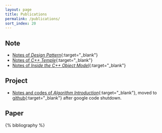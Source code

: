 ```yaml
---
layout: page
title: Publications
permalink: /publications/
sort_index: 20
---
```


Note
---------------

* [Notes of *Design Pattern*](http://download.csdn.net/download/hannosogno/3651050){:target="_blank"}
* [Notes of *C++ Temple*](/attachment/C++Templates_%E8%AF%BB%E4%B9%A6%E7%AC%94%E8%AE%B0.pdf){:target="_blank"}
* [Notes of *Inside the C++ Object Model*](/attachment/%E6%B7%B1%E5%BA%A6%E6%8E%A2%E7%B4%A2C++%E5%AF%B9%E8%B1%A1%E6%A8%A1%E5%9E%8B_%E8%AF%BB%E4%B9%A6%E7%AC%94%E8%AE%B0.pdf){:target="_blank"}

Project
----------------

* [Notes and codes of *Algorithm Introduction*](http://code.google.com/p/introduction-to-algorithms-notes/){:target="_blank"}, moved to [github](https://github.com/chuanqitan/introduction-to-algorithms-notes){:target="_blank"} after google code shutdown.

Paper
----------------

{% bibliography %}

